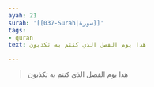 ```yaml
---
ayah: 21
surah: '[[037-Surah|سورة]]'
tags:
- quran
text: هذا يوم الفصل الذي كنتم به تكذبون

---
```

> هذا يوم الفصل الذي كنتم به تكذبون
